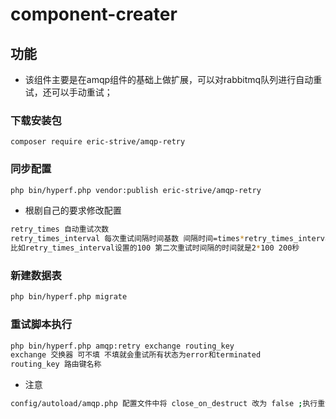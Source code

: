 # component-creater

## 功能
* 该组件主要是在amqp组件的基础上做扩展，可以对rabbitmq队列进行自动重试，还可以手动重试；
### 下载安装包
```
composer require eric-strive/amqp-retry
```
### 同步配置
```bash
php bin/hyperf.php vendor:publish eric-strive/amqp-retry
```
* 根剧自己的要求修改配置
```bash
retry_times 自动重试次数 
retry_times_interval 每次重试间隔时间基数 间隔时间=times*retry_times_interval
比如retry_times_interval设置的100 第二次重试时间隔的时间就是2*100 200秒
```
### 新建数据表
```bash
php bin/hyperf.php migrate
```
### 重试脚本执行
```bash
php bin/hyperf.php amqp:retry exchange routing_key
exchange 交换器 可不填 不填就会重试所有状态为error和terminated
routing_key 路由键名称
```
* 注意
```bash
config/autoload/amqp.php 配置文件中将 close_on_destruct 改为 false ;执行重试脚本时会报错
```
